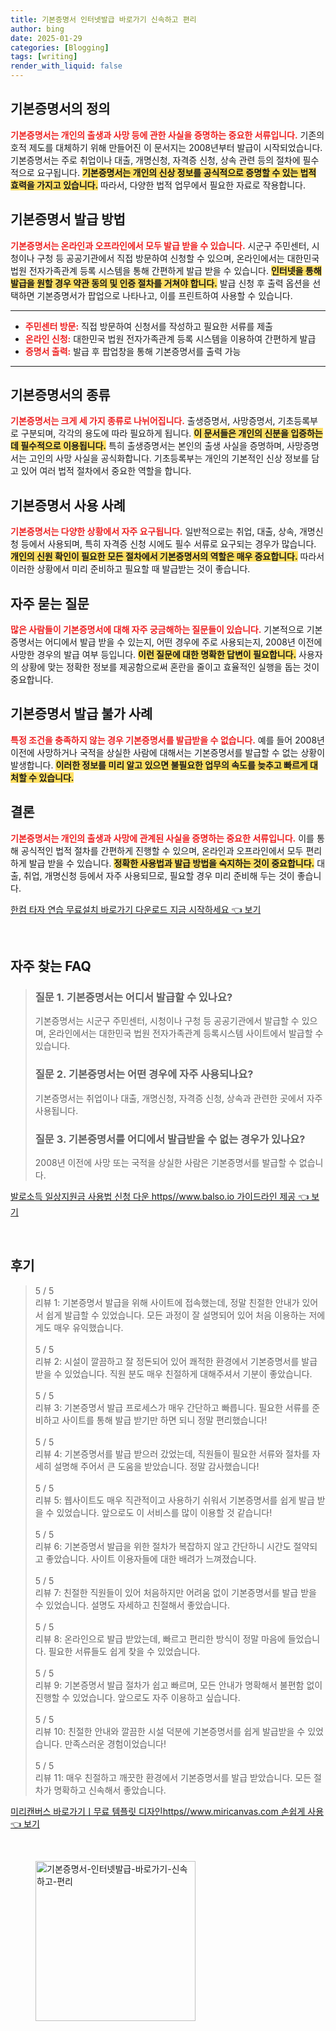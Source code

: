 ```yaml
---
title: 기본증명서 인터넷발급 바로가기 신속하고 편리
author: bing
date: 2025-01-29
categories: [Blogging]
tags: [writing]
render_with_liquid: false
---
```



<h2 id='기본증명서의 정의'>기본증명서의 정의</h2>

<p><b><span style="color: #ee2323;">기본증명서는 개인의 출생과 사망 등에 관한 사실을 증명하는 중요한 서류입니다.</span></b> 기존의 호적 제도를 대체하기 위해 만들어진 이 문서지는 2008년부터 발급이 시작되었습니다. 기본증명서는 주로 취업이나 대출, 개명신청, 자격증 신청, 상속 관련 등의 절차에 필수적으로 요구됩니다. <b><span style="background-color: #ffe066;">기본증명서는 개인의 신상 정보를 공식적으로 증명할 수 있는 법적 효력을 가지고 있습니다.</span></b> 따라서, 다양한 법적 업무에서 필요한 자료로 작용합니다.</p>

<h2 id='기본증명서 발급 방법'>기본증명서 발급 방법</h2>

<p><b><span style="color: #ee2323;">기본증명서는 온라인과 오프라인에서 모두 발급 받을 수 있습니다.</span></b> 시군구 주민센터, 시청이나 구청 등 공공기관에서 직접 방문하여 신청할 수 있으며, 온라인에서는 대한민국 법원 전자가족관계 등록 시스템을 통해 간편하게 발급 받을 수 있습니다. <b><span style="background-color: #ffe066;">인터넷을 통해 발급을 원할 경우 약관 동의 및 인증 절차를 거쳐야 합니다.</span></b> 발급 신청 후 출력 옵션을 선택하면 기본증명서가 팝업으로 나타나고, 이를 프린트하여 사용할 수 있습니다.</p>

<hr />

<ul>
    <li><b><span style="color: #ee2323;">주민센터 방문:</span></b> 직접 방문하여 신청서를 작성하고 필요한 서류를 제출</li>
    <li><b><span style="color: #ee2323;">온라인 신청:</span></b> 대한민국 법원 전자가족관계 등록 시스템을 이용하여 간편하게 발급</li>
    <li><b><span style="color: #ee2323;">증명서 출력:</span></b> 발급 후 팝업창을 통해 기본증명서를 출력 가능</li>
</ul>

<hr />

<h2 id='기본증명서의 종류'>기본증명서의 종류</h2>

<p><b><span style="color: #ee2323;">기본증명서는 크게 세 가지 종류로 나뉘어집니다.</span></b> 출생증명서, 사망증명서, 기초등록부로 구분되며, 각각의 용도에 따라 필요하게 됩니다. <b><span style="background-color: #ffe066;">이 문서들은 개인의 신분을 입증하는 데 필수적으로 이용됩니다.</span></b> 특히 출생증명서는 본인의 출생 사실을 증명하며, 사망증명서는 고인의 사망 사실을 공식화합니다. 기초등록부는 개인의 기본적인 신상 정보를 담고 있어 여러 법적 절차에서 중요한 역할을 합니다.</p>

<h2 id='기본증명서 사용 사례'>기본증명서 사용 사례</h2>

<p><b><span style="color: #ee2323;">기본증명서는 다양한 상황에서 자주 요구됩니다.</span></b> 일반적으로는 취업, 대출, 상속, 개명신청 등에서 사용되며, 특히 자격증 신청 시에도 필수 서류로 요구되는 경우가 많습니다. <b><span style="background-color: #ffe066;">개인의 신원 확인이 필요한 모든 절차에서 기본증명서의 역할은 매우 중요합니다.</span></b> 따라서 이러한 상황에서 미리 준비하고 필요할 때 발급받는 것이 좋습니다.</p>

<h2 id='자주 묻는 질문'>자주 묻는 질문</h2>

<p><b><span style="color: #ee2323;">많은 사람들이 기본증명서에 대해 자주 궁금해하는 질문들이 있습니다.</span></b> 기본적으로 기본증명서는 어디에서 발급 받을 수 있는지, 어떤 경우에 주로 사용되는지, 2008년 이전에 사망한 경우의 발급 여부 등입니다. <b><span style="background-color: #ffe066;">이런 질문에 대한 명확한 답변이 필요합니다.</span></b> 사용자의 상황에 맞는 정확한 정보를 제공함으로써 혼란을 줄이고 효율적인 실행을 돕는 것이 중요합니다.</p>

<h2 id='기본증명서 발급 불가 사례'>기본증명서 발급 불가 사례</h2>

<p><b><span style="color: #ee2323;">특정 조건을 충족하지 않는 경우 기본증명서를 발급받을 수 없습니다.</span></b> 예를 들어 2008년 이전에 사망하거나 국적을 상실한 사람에 대해서는 기본증명서를 발급할 수 없는 상황이 발생합니다. <b><span style="background-color: #ffe066;">이러한 정보를 미리 알고 있으면 불필요한 업무의 속도를 늦추고 빠르게 대처할 수 있습니다.</span></b></p>

<h2 id='결론'>결론</h2>

<p><b><span style="color: #ee2323;">기본증명서는 개인의 출생과 사망에 관계된 사실을 증명하는 중요한 서류입니다.</span></b> 이를 통해 공식적인 법적 절차를 간편하게 진행할 수 있으며, 온라인과 오프라인에서 모두 편리하게 발급 받을 수 있습니다. <b><span style="background-color: #ffe066;">정확한 사용법과 발급 방법을 숙지하는 것이 중요합니다.</span></b> 대출, 취업, 개명신청 등에서 자주 사용되므로, 필요할 경우 미리 준비해 두는 것이 좋습니다.</p>


<p><a class="click-button" title="한컴 타자 연습 무료설치 바로가기 다운로드 지금 시작하세요" href="https://24nara.github.io/posts/%ED%95%9C%EC%BB%B4-%ED%83%80%EC%9E%90-%EC%97%B0%EC%8A%B5-%EB%AC%B4%EB%A3%8C%EC%84%A4%EC%B9%98-%EB%B0%94%EB%A1%9C%EA%B0%80%EA%B8%B0-%EB%8B%A4%EC%9A%B4%EB%A1%9C%EB%93%9C-%EC%A7%80%EA%B8%88-%EC%8B%9C%EC%9E%91%ED%95%98%EC%84%B8%EC%9A%94/" rel="dofollow">한컴 타자 연습 무료설치 바로가기 다운로드 지금 시작하세요 👈 보기</a></p><br>
<h2 id='자주_찾는_FAQ'>자주 찾는 FAQ</h2>
<div itemscope="" itemtype="https://schema.org/FAQPage"> 
<blockquote> 
<div itemscope="" itemprop="mainEntity" itemtype="https://schema.org/Question"> 
<h3 itemprop="name">질문 1. 기본증명서는 어디서 발급할 수 있나요?</h3> 
<div itemscope="" itemprop="acceptedAnswer" itemtype="https://schema.org/Answer"> 
<span itemprop="text"> 
<p>기본증명서는 시군구 주민센터, 시청이나 구청 등 공공기관에서 발급할 수 있으며, 온라인에서는 대한민국 법원 전자가족관계 등록시스템 사이트에서 발급할 수 있습니다.</p> 
</span> 
</div> 
</div> 

<div itemscope="" itemprop="mainEntity" itemtype="https://schema.org/Question"> 
<h3 itemprop="name">질문 2. 기본증명서는 어떤 경우에 자주 사용되나요?</h3> 
<div itemscope="" itemprop="acceptedAnswer" itemtype="https://schema.org/Answer"> 
<span itemprop="text"> 
<p>기본증명서는 취업이나 대출, 개명신청, 자격증 신청, 상속과 관련한 곳에서 자주 사용됩니다.</p> 
</span> 
</div> 
</div> 

<div itemscope="" itemprop="mainEntity" itemtype="https://schema.org/Question"> 
<h3 itemprop="name">질문 3. 기본증명서를 어디에서 발급받을 수 없는 경우가 있나요?</h3> 
<div itemscope="" itemprop="acceptedAnswer" itemtype="https://schema.org/Answer"> 
<span itemprop="text"> 
<p>2008년 이전에 사망 또는 국적을 상실한 사람은 기본증명서를 발급할 수 없습니다.</p> 
</span> 
</div> 
</div> 
</blockquote> 
</div>
<p><a class="click-button" title="발로소득 일상지원금 사용법 신청 다운 https//www.balso.io 가이드라인 제공" href="https://24nara.github.io/posts/%EB%B0%9C%EB%A1%9C%EC%86%8C%EB%93%9D-%EC%9D%BC%EC%83%81%EC%A7%80%EC%9B%90%EA%B8%88-%EC%82%AC%EC%9A%A9%EB%B2%95-%EC%8B%A0%EC%B2%AD-%EB%8B%A4%EC%9A%B4-httpswww.balso.io-%EA%B0%80%EC%9D%B4%EB%93%9C%EB%9D%BC%EC%9D%B8-%EC%A0%9C%EA%B3%B5/" rel="dofollow">발로소득 일상지원금 사용법 신청 다운 https//www.balso.io 가이드라인 제공 👈 보기</a></p><br>
<h2 id='후기'>후기</h2>
<div itemscope itemtype="https://schema.org/Product">
  <blockquote>
  <div itemprop="review" itemscope itemtype="https://schema.org/Review">
      <div itemprop="reviewRating" itemscope itemtype="https://schema.org/Rating"> <span itemprop="ratingValue">5</span> / <span itemprop="bestRating">5</span> </div>
      <span itemprop="reviewBody">리뷰 1: 기본증명서 발급을 위해 사이트에 접속했는데, 정말 친절한 안내가 있어서 쉽게 발급할 수 있었습니다. 모든 과정이 잘 설명되어 있어 처음 이용하는 저에게도 매우 유익했습니다.</span>
  </div>
  <br>
  <div itemprop="review" itemscope itemtype="https://schema.org/Review">
      <div itemprop="reviewRating" itemscope itemtype="https://schema.org/Rating"> <span itemprop="ratingValue">5</span> / <span itemprop="bestRating">5</span> </div>
      <span itemprop="reviewBody">리뷰 2: 시설이 깔끔하고 잘 정돈되어 있어 쾌적한 환경에서 기본증명서를 발급 받을 수 있었습니다. 직원 분도 매우 친절하게 대해주셔서 기분이 좋았습니다.</span>
  </div>
  <br>
  <div itemprop="review" itemscope itemtype="https://schema.org/Review">
      <div itemprop="reviewRating" itemscope itemtype="https://schema.org/Rating"> <span itemprop="ratingValue">5</span> / <span itemprop="bestRating">5</span> </div>
      <span itemprop="reviewBody">리뷰 3: 기본증명서 발급 프로세스가 매우 간단하고 빠릅니다. 필요한 서류를 준비하고 사이트를 통해 발급 받기만 하면 되니 정말 편리했습니다!</span>
  </div>
  <br>
  <div itemprop="review" itemscope itemtype="https://schema.org/Review">
      <div itemprop="reviewRating" itemscope itemtype="https://schema.org/Rating"> <span itemprop="ratingValue">5</span> / <span itemprop="bestRating">5</span> </div>
      <span itemprop="reviewBody">리뷰 4: 기본증명서를 발급 받으러 갔었는데, 직원들이 필요한 서류와 절차를 자세히 설명해 주어서 큰 도움을 받았습니다. 정말 감사했습니다!</span>
  </div>
  <br>
  <div itemprop="review" itemscope itemtype="https://schema.org/Review">
      <div itemprop="reviewRating" itemscope itemtype="https://schema.org/Rating"> <span itemprop="ratingValue">5</span> / <span itemprop="bestRating">5</span> </div>
      <span itemprop="reviewBody">리뷰 5: 웹사이트도 매우 직관적이고 사용하기 쉬워서 기본증명서를 쉽게 발급 받을 수 있었습니다. 앞으로도 이 서비스를 많이 이용할 것 같습니다!</span>
  </div>
  <br>
  <div itemprop="review" itemscope itemtype="https://schema.org/Review">
      <div itemprop="reviewRating" itemscope itemtype="https://schema.org/Rating"> <span itemprop="ratingValue">5</span> / <span itemprop="bestRating">5</span> </div>
      <span itemprop="reviewBody">리뷰 6: 기본증명서 발급을 위한 절차가 복잡하지 않고 간단하니 시간도 절약되고 좋았습니다. 사이트 이용자들에 대한 배려가 느껴졌습니다.</span>
  </div>
  <br>
  <div itemprop="review" itemscope itemtype="https://schema.org/Review">
      <div itemprop="reviewRating" itemscope itemtype="https://schema.org/Rating"> <span itemprop="ratingValue">5</span> / <span itemprop="bestRating">5</span> </div>
      <span itemprop="reviewBody">리뷰 7: 친절한 직원들이 있어 처음하지만 어려움 없이 기본증명서를 발급 받을 수 있었습니다. 설명도 자세하고 친절해서 좋았습니다.</span>
  </div>
  <br>
  <div itemprop="review" itemscope itemtype="https://schema.org/Review">
      <div itemprop="reviewRating" itemscope itemtype="https://schema.org/Rating"> <span itemprop="ratingValue">5</span> / <span itemprop="bestRating">5</span> </div>
      <span itemprop="reviewBody">리뷰 8: 온라인으로 발급 받았는데, 빠르고 편리한 방식이 정말 마음에 들었습니다. 필요한 서류들도 쉽게 찾을 수 있었습니다.</span>
  </div>
  <br>
  <div itemprop="review" itemscope itemtype="https://schema.org/Review">
      <div itemprop="reviewRating" itemscope itemtype="https://schema.org/Rating"> <span itemprop="ratingValue">5</span> / <span itemprop="bestRating">5</span> </div>
      <span itemprop="reviewBody">리뷰 9: 기본증명서 발급 절차가 쉽고 빠르며, 모든 안내가 명확해서 불편함 없이 진행할 수 있었습니다. 앞으로도 자주 이용하고 싶습니다.</span>
  </div>
  <br>
  <div itemprop="review" itemscope itemtype="https://schema.org/Review">
      <div itemprop="reviewRating" itemscope itemtype="https://schema.org/Rating"> <span itemprop="ratingValue">5</span> / <span itemprop="bestRating">5</span> </div>
      <span itemprop="reviewBody">리뷰 10: 친절한 안내와 깔끔한 시설 덕분에 기본증명서를 쉽게 발급받을 수 있었습니다. 만족스러운 경험이었습니다!</span>
  </div>
  <br>
  <div itemprop="review" itemscope itemtype="https://schema.org/Review">
      <div itemprop="reviewRating" itemscope itemtype="https://schema.org/Rating"> <span itemprop="ratingValue">5</span> / <span itemprop="bestRating">5</span> </div>
      <span itemprop="reviewBody">리뷰 11: 매우 친절하고 깨끗한 환경에서 기본증명서를 발급 받았습니다. 모든 절차가 명확하고 신속해서 좋았습니다.</span>
  </div>
  </blockquote>
</div>
<p><a class="click-button" title="미리캔버스 바로가기ㅣ무료 템플릿 디자인https//www.miricanvas.com 손쉽게 사용" href="https://24nara.github.io/posts/%EB%AF%B8%EB%A6%AC%EC%BA%94%EB%B2%84%EC%8A%A4-%EB%B0%94%EB%A1%9C%EA%B0%80%EA%B8%B0%E3%85%A3%EB%AC%B4%EB%A3%8C-%ED%85%9C%ED%94%8C%EB%A6%BF-%EB%94%94%EC%9E%90%EC%9D%B8httpswww.miricanvas.com-%EC%86%90%EC%89%BD%EA%B2%8C-%EC%82%AC%EC%9A%A9/" rel="dofollow">미리캔버스 바로가기ㅣ무료 템플릿 디자인https//www.miricanvas.com 손쉽게 사용 👈 보기</a></p><br>
<figure class="image"><img src="https://24nara.github.io/assets/img/thumbnail/기본증명서-인터넷발급-바로가기-신속하고-편리.webp" alt="기본증명서-인터넷발급-바로가기-신속하고-편리" width="256" height="256"></figure>